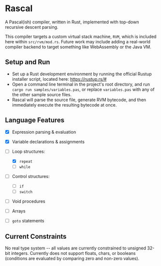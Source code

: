 # Rascal

A Pascal(ish) compiler, written in Rust, implemented with top-down recursive
descent parsing.  

This compiler targets a custom virtual stack machine, `RVM`, which is included
here within `src/rvm/mod.rs`. Future work may include adding a real-world compiler backend
to target something like WebAssembly or the Java VM.

## Setup and Run

* Set up a Rust development environment by running the official Rustup installer
script, located here: https://rustup.rs/#
* Open a command line terminal in the project's root directory, and run
`cargo run samples/variables.pas`, or replace `variables.pas` with any of the
other sample source files.
* Rascal will parse the source file, generate RVM bytecode, and then
immediately execute the resulting bytecode at once.


## Language Features

* [x] Expression parsing & evaluation
* [x] Variable declarations & assignments
* [ ] Loop structures:
  - [x] `repeat`
  - [ ] `while`
* [ ] Control structures:
  - [ ] `if`
  - [ ] `switch`
* [ ] Void procedures
* [ ] Arrays
* [ ] `goto` statements


## Current Constraints

No real type system -- all values are currently constrained to
unsigned 32-bit integers. Currently does not support floats, chars, or booleans (conditions are evaluated by comparing zero and non-zero values).
